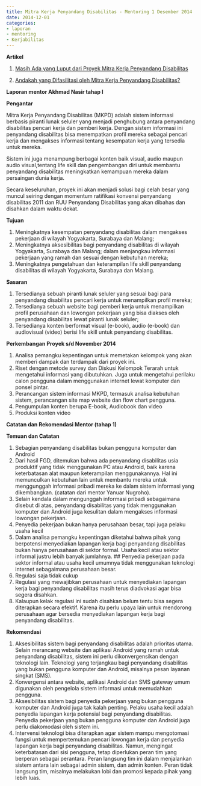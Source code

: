 ```yaml
---
title: Mitra Kerja Penyandang Disabilitas - Mentoring 1 Desember 2014
date: 2014-12-01
categories:
- laporan
- mentoring
- Kerjabilitas
---
```


**Artikel**

1. [Masih Ada yang Luput dari Proyek Mitra Kerja Penyandang Disabilitas](http://ciptamedia.org/ada-yang-luput-dari-proyek-mitra-kerja-penyandang-disabilitas/)

2. [Andakah yang Difasilitasi oleh Mitra Kerja Penyandang Disabilitas?](http://ciptamedia.org/andakah-yang-difasilitasi-oleh-mitra-kerja-penyandang-disabilitas/)

**Laporan mentor Akhmad Nasir tahap I**

**Pengantar**

Mitra Kerja Penyandang Disabilitas (MKPD) adalah sistem informasi berbasis piranti lunak seluler yang menjadi penghubung antara penyandang disabilitas pencari kerja dan pemberi kerja. Dengan sistem informasi ini penyandang disabilitas bisa menempatkan profil mereka sebagai pencari kerja dan mengakses informasi tentang kesempatan kerja yang tersedia untuk mereka.

Sistem ini juga menampung berbagai konten baik visual, audio maupun audio visual,tentang life skill dan pengembangan diri untuk membantu penyandang disabilitas meningkatkan kemampuan mereka dalam persaingan dunia kerja.

Secara keseluruhan, proyek ini akan menjadi solusi bagi celah besar yang muncul seiring dengan momentum ratifikasi konvensi penyandang disabilitas 2011 dan RUU Penyandang Disabilitas yang akan dibahas dan disahkan dalam waktu dekat.

**Tujuan**

1. Meningkatnya kesempatan penyandang disabilitas dalam mengakses pekerjaan di wilayah Yogyakarta, Surabaya dan Malang;
2. Meningkatnya aksesibilitas bagi penyandang disabilitas di wilayah Yogyakarta, Surabaya dan Malang; dalam menjangkau informasi pekerjaan yang ramah dan sesuai dengan kebutuhan mereka;
3. Meningkatnya pengetahuan dan keterampilan life skill penyandang disabilitas di wilayah Yogyakarta, Surabaya dan Malang.

**Sasaran**

1. Tersedianya sebuah piranti lunak seluler yang sesuai bagi para penyandang disabilitas pencari kerja untuk menampilkan profil mereka;
2. Tersedianya sebuah website bagi pemberi kerja untuk menampilkan profil perusahaan dan lowongan pekerjaan yang bisa diakses oleh penyandang disabilitas lewat piranti lunak seluler;
3. Tersedianya konten berformat visual (e-book), audio (e-book) dan audiovisual (video) berisi life skill untuk penyandang disabilitas.

**Perkembangan Proyek s/d November 2014**

1. Analisa pemangku kepentingan untuk memetakan kelompok yang akan memberi dampak dan terdampak dari proyek ini.
2. Riset dengan metode survey dan Diskusi Kelompok Terarah untuk mengetahui informasi yang dibutuhkan. Juga untuk mengetahui perilaku calon pengguna dalam menggunakan internet lewat komputer dan ponsel pintar.
3. Perancangan sistem informasi MKPD, termasuk analisa kebutuhan sistem, perancangan site map website dan flow chart pengguna.
4. Pengumpulan konten berupa E-book, Audiobook dan video
5. Produksi konten video

**Catatan dan Rekomendasi Mentor (tahap 1)**

**Temuan dan Catatan**

1. Sebagian penyandang disabilitas bukan pengguna komputer dan Android
 1. Dari hasil FGD, ditemukan bahwa ada penyandang disabilitas usia produktif yang tidak menggunakan PC atau Android, baik karena keterbatasan alat maupun keterampilan menggunakannya. Hal ini memunculkan kebutuhan lain untuk membantu mereka untuk menggunggah informasi pribadi mereka ke dalam sistem informasi yang dikembangkan. (catatan dari mentor Yanuar Nugroho).
 2. Selain kendala dalam mengunggah informasi pribadi sebagaimana disebut di atas, penyandang disabilitas yang tidak menggunakan komputer dan Android juga kesulitan dalam mengakses informasi lowongan pekerjaan.
2. Penyedia pekerjaan bukan hanya perusahaan besar, tapi juga pelaku usaha kecil
 1. Dalam analisa pemangku kepentingan diketahui bahwa pihak yang berpotensi menyediakan lapangan kerja bagi penyandang disabilitas bukan hanya perusahaan di sektor formal. Usaha kecil atau sektor informal justru lebih banyak jumlahnya. ## Penyedia pekerjaan pada sektor informal atau usaha kecil umumnya tidak menggunakan teknologi internet sebagaimana perusahaan besar.
3. Regulasi saja tidak cukup
 1. Regulasi yang mewajibkan perusahaan untuk menyediakan lapangan kerja bagi penyandang disabilitas masih terus diadvokasi agar bisa segera disahkan.
 2. Kalaupun kelak regulasi ini sudah disahkan belum tentu bisa segera diterapkan secara efektif. Karena itu perlu upaya lain untuk mendorong perusahaan agar bersedia menyediakan lapangan kerja bagi penyandang disabilitas.

**Rekomendasi**

1. Aksesibilitas sistem bagi penyandang disabilitas adalah prioritas utama. Selain merancang website dan aplikasi Android yang ramah untuk penyandang disabilitas, sistem ini perlu dikonvergensikan dengan teknologi lain. Teknologi yang terjangkau bagi penyandang disabilitas yang bukan pengguna komputer dan Android, misalnya pesan layanan singkat (SMS).
2. Konvergensi antara website, aplikasi Android dan SMS gateway umum digunakan oleh pengelola sistem informasi untuk memudahkan pengguna.
3. Aksesibilitas sistem bagi penyedia pekerjaan yang bukan pengguna komputer dan Android juga tak kalah penting. Pelaku usaha kecil adalah penyedia lapangan kerja potensial bagi penyandang disabilitas. Penyedia pekerjaan yang bukan pengguna komputer dan Android juga perlu diakomodasi oleh sistem ini.
4. Intervensi teknologi bisa diterapkan agar sistem mampu mengotomasi fungsi untuk mempertemukan pencari lowongan kerja dan penyedia lapangan kerja bagi penyandang disabilitas. Namun, mengingat keterbatasan dari sisi pengguna, tetap diperlukan peran tim yang berperan sebagai perantara. Peran langsung tim ini dalam menjalankan sistem antara lain sebagai admin sistem, dan admin konten. Peran tidak langsung tim, misalnya melakukan lobi dan promosi kepada pihak yang lebih luas.
